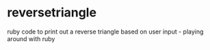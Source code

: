 # reversetriangle
ruby code to print out a reverse triangle based on user input - playing around with ruby
